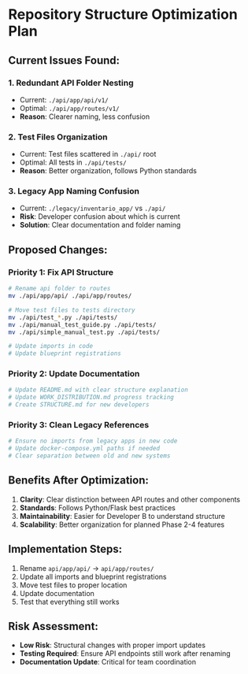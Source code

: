 # Repository Structure Optimization Plan

## Current Issues Found:

### 1. **Redundant API Folder Nesting**
- Current: `./api/app/api/v1/`
- Optimal: `./api/app/routes/v1/`
- **Reason**: Clearer naming, less confusion

### 2. **Test Files Organization**
- Current: Test files scattered in `./api/` root
- Optimal: All tests in `./api/tests/`
- **Reason**: Better organization, follows Python standards

### 3. **Legacy App Naming Confusion**
- Current: `./legacy/inventario_app/` vs `./api/`
- **Risk**: Developer confusion about which is current
- **Solution**: Clear documentation and folder naming

## Proposed Changes:

### Priority 1: Fix API Structure
```bash
# Rename api folder to routes
mv ./api/app/api/ ./api/app/routes/

# Move test files to tests directory
mv ./api/test_*.py ./api/tests/
mv ./api/manual_test_guide.py ./api/tests/
mv ./api/simple_manual_test.py ./api/tests/

# Update imports in code
# Update blueprint registrations
```

### Priority 2: Update Documentation
```bash
# Update README.md with clear structure explanation
# Update WORK_DISTRIBUTION.md progress tracking
# Create STRUCTURE.md for new developers
```

### Priority 3: Clean Legacy References
```bash
# Ensure no imports from legacy apps in new code
# Update docker-compose.yml paths if needed
# Clear separation between old and new systems
```

## Benefits After Optimization:

1. **Clarity**: Clear distinction between API routes and other components
2. **Standards**: Follows Python/Flask best practices
3. **Maintainability**: Easier for Developer B to understand structure
4. **Scalability**: Better organization for planned Phase 2-4 features

## Implementation Steps:

1. Rename `api/app/api/` → `api/app/routes/`
2. Update all imports and blueprint registrations
3. Move test files to proper location
4. Update documentation
5. Test that everything still works

## Risk Assessment:
- **Low Risk**: Structural changes with proper import updates
- **Testing Required**: Ensure API endpoints still work after renaming
- **Documentation Update**: Critical for team coordination